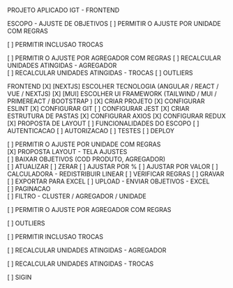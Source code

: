 PROJETO APLICADO IGT - FRONTEND

ESCOPO - AJUSTE DE OBJETIVOS
  [ ] PERMITIR O AJUSTE POR UNIDADE COM REGRAS

  [ ] PERMITIR INCLUSAO TROCAS
  
  [ ] PERMITIR O AJUSTE POR AGREGADOR COM REGRAS
  [ ] RECALCULAR UNIDADES ATINGIDAS - AGREGADOR  
  [ ] RECALCULAR UNIDADES ATINGIDAS - TROCAS
  [ ] OUTLIERS
  


FRONTEND
  [X] [NEXTJS]  ESCOLHER TECNOLOGIA (ANGULAR / REACT / VUE / NEXTJS)
  [X] [MUI] ESCOLHER UI FRAMEWORK  (TAILWIND / MUI / PRIMEREACT / BOOTSTRAP )
  [X] CRIAR PROJETO
  [X] CONFIGURAR ESLINT
  [X] CONFIGURAR GIT 
  [ ] CONFIGURAR JEST
  [X] CRIAR ESTRUTURA DE PASTAS
  [X] CONFIGURAR AXIOS
  [X] CONFIGURAR REDUX
  [X] PROPOSTA DE LAYOUT
  [ ] FUNCIONALIDADES DO ESCOPO
  [ ] AUTENTICACAO
  [ ] AUTORIZACAO
  [ ] TESTES
  [ ] DEPLOY

  
  [ ] PERMITIR O AJUSTE POR UNIDADE COM REGRAS     
      [X] PROPOSTA LAYOUT - TELA AJUSTES        
      [ ] BAIXAR OBJETIVOS (COD PRODUTO, AGREGADOR)      
      [ ] ATUALIZAR
      [ ] ZERAR
      [ ] AJUSTAR POR %
      [ ] AJUSTAR POR VALOR
      [ ] CALCULADORA - REDISTRIBUIR LINEAR
      [ ] VERIFICAR REGRAS
      [ ] GRAVAR
      [ ] EXPORTAR PARA EXCEL
      [ ] UPLOAD - ENVIAR OBJETIVOS - EXCEL      
      [ ] PAGINACAO      
      [ ] FILTRO - CLUSTER / AGREGADOR / UNIDADE

  [ ] PERMITIR O AJUSTE POR AGREGADOR COM REGRAS

  [ ] OUTLIERS  
  
  [ ] PERMITIR INCLUSAO TROCAS 

  [ ] RECALCULAR UNIDADES ATINGIDAS - AGREGADOR

  [ ] RECALCULAR UNIDADES ATINGIDAS - TROCAS

  [ ] SIGIN


  

